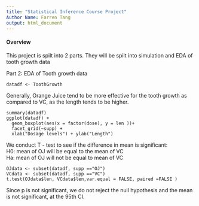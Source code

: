 ```yaml
---
title: "Statistical Inference Course Project"
Author Name: Farren Tang
output: html_document
---
```


#### Overview
This project is spilt into 2 parts. They will be spilt into simulation and EDA of tooth growth data




Part 2: EDA of Tooth growth data 
```{r, loading data}
datadf <- ToothGrowth
```

Generally, Orange Juice tend to be more effective for the tooth growth as compared to VC, as the length tends to be higher. 
```{r, summary of data}
summary(datadf)
ggplot(datadf) +
  geom_boxplot(aes(x = factor(dose), y = len ))+
  facet_grid(~supp) +
  xlab("Dosage levels") + ylab("Length")
```

We conduct T - test to see if the difference in mean is significant:  
H0: mean of OJ will be equal to the mean of VC  
Ha: mean of OJ will not be equal to mean of VC  
```{r, confidence level}
OJdata <- subset(datadf, supp =="OJ")
VCdata <- subset(datadf, supp =="VC")
t.test(OJdata$len, VCdata$len,var.equal = FALSE, paired =FALSE )
```
Since p is not significant, we do not reject the null hypothesis and the mean is not significant, at the 95th CI. 

